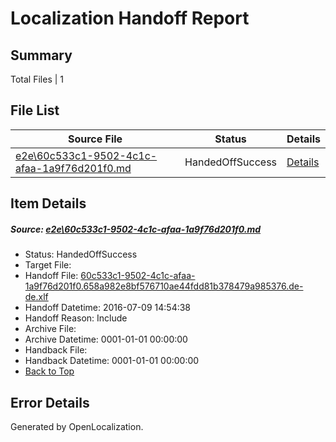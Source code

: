# <a name='report-top'></a> Localization Handoff Report

## Summary
 Total Files | 1

## File List
 Source File | Status | Details 
 ----------- | ------ | ------- 
 [e2e\60c533c1-9502-4c1c-afaa-1a9f76d201f0.md](https://github.com/OpenLocalizationTestOrg/oltest/blob/babdcc6c4771d38fb3566f51c9f73c404a6dea94/e2e/60c533c1-9502-4c1c-afaa-1a9f76d201f0.md) | HandedOffSuccess | [Details](#6b57837350bb63aa5fc8d997840fd81b2c8831e81)

## Item Details
##### <a name='6b57837350bb63aa5fc8d997840fd81b2c8831e81'></a> Source: [e2e\60c533c1-9502-4c1c-afaa-1a9f76d201f0.md](https://github.com/OpenLocalizationTestOrg/oltest/blob/babdcc6c4771d38fb3566f51c9f73c404a6dea94/e2e/60c533c1-9502-4c1c-afaa-1a9f76d201f0.md)
* Status: HandedOffSuccess
* Target File: 
* Handoff File: [60c533c1-9502-4c1c-afaa-1a9f76d201f0.658a982e8bf576710ae44fdd81b378479a985376.de-de.xlf](https://github.com/OpenLocalizationTestOrg/olhandoff-e2e/blob/15701dd69d94e6eab329b1ea94780d4083b285f6/ol-handoff/OpenLocalizationTestOrg/oltest-dede-fly/ci/ht/60c533c1-9502-4c1c-afaa-1a9f76d201f0.658a982e8bf576710ae44fdd81b378479a985376.de-de.xlf)
* Handoff Datetime: 2016-07-09 14:54:38
* Handoff Reason: Include
* Archive File: 
* Archive Datetime: 0001-01-01 00:00:00
* Handback File: 
* Handback Datetime: 0001-01-01 00:00:00
* [Back to Top](#report-top)


## Error Details

Generated by OpenLocalization.
